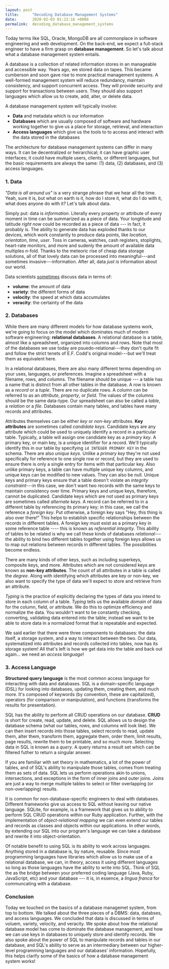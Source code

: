 ```yaml
---
layout: post
title:      "Decoding Database Management Systems"
date:       2020-02-03 01:22:16 +0000
permalink:  decoding_database_management_systems
---
```


Today terms like SQL, Oracle, MongoDB are all commonplace in software engineering and web development. On the back-end, we expect a full-stack engineer to have a firm grasp on **database management**. So let's talk about what a database management system entails.

A database is a collection of related information stores in an manageable and accessible way. Years ago, we stored data on tapes. This became cumberson and soon gave rise to more practical management systems. A well-formed management system will reduce redundancy, maintain consistency, and support concurrent access. They will provide security and support for transactions between users. They should also support languages which allow us to create, add, alter, or delete data. 

A database management system will typically involve:

- **Data** and metadata which is our information
- **Databases** which are usually composed of software and hardware working together to give us a place for storage, retrieval, and interaction
- **Access languages** which give us the tools to to access and interact with the data stored in the databases

The architecture for database management systems can differ in many ways. It can be decentralized or heirarchical; it can have graphic user interfaces; it could have multiple users, clients, or different languages, but the basic requirements are always the same: (1) data, (2) databases, and (3) access languages.

### 1. Data
*"Data is all around us"* is a very strange phrase that we hear all the time. Yeah, sure it is, but what on earth is it, how do I store it, what do I do with it, what does anyone do with it? Let's talk about data.

Simply put: data is *information*. Literally every property or attribute of every moment in time can be summarized as a piece of data. Your longtitude and latitude *right now* could be recorded as a piece of data --- in fact, it probably is. The ability to generate data has exploded thanks to our devices, which work constantly to produce data points, like _location_, _orientaton_, _time_, _user_. Toss in cameras, watches, cash registers, stoplights, heart-rate monitors, and more and sudenly the amount of available data multiples *n*-fold. Thanks to the meteoric rise of cheap data storage solutions, all of that lovely data can be processed into meaningful---and sometimes invasive---information. After all, data _just is_ information about our world.

Data scientists [sometimes](https://www.ibmbigdatahub.com/sites/default/files/styles/xlarge-scaled/public/infographic_image/4-Vs-of-big-data.jpg?itok=4syrvSLX) discuss data in terms of:
- **volume**: the amount of data
- **variety**: the different forms of data
- **velocity**: the speed at which data accumulates
 - **veracity**: the certainty of the data

### 2. Databases
While there are many different models for how database systems work, we're going to focus on the model which dominates much of modern software engineering: **relational databases**. A relational database is a table, almost like a spreadsheet, organized into columns and rows. Note that most of the databases we use today are psuedo-relational---they don't quite fit and follow the strict tenets of E.F. Codd's original model---but we'll treat them as equivalent here. 

In a relational databases, there are also many different terms depending on your uses, languages, or preferences. Imagine a spreadsheet with a filename, rows, and columns. The filename should be unique --- a table has a name that is distinct from all other tables in the database. A row is known as a *record*  or a *tuple*. There are no duplicate rows. A column can be referred to as an *attribute*, *property*, or *field*. The values of the columns should be the same data-type. Our spreadsheet can also be called a *table*, a *relation* or a *file*. Databases contain many tables, and tables have many records and attributes. 

Attributes themselves can be either *key* or *non-key* attributes. **Key attributes** are sometimes called *candidate keys*. Candidate keys are any attribute which could be used to uniquely identify a record in a particular table. Typically, a table will assign one candidate key as a *primary key*. A primary key, or main key, is a unique identifier for a record. We'll typically identify this in our table by specifying `id INTEGER PRIMARY KEY` in the schema. There are also *unique keys*. Unlike a *primary key* they're not used specifically for reference to one single row or record, but they are used to ensure there is only a single entry for items with that particular key. Also unlike primary keys, a table can have multiple unique key columns, and unique keys can be modified to new values. They can also be null. Unique keys and primary keys ensure that a table doesn't violate an *integrity constraint*---in this case, we don't want two records with the same keys to maintain consistency over time. Primary keys and unique keys, therefore, cannot be duplicated. Candidate keys which are not used as primary keys are sometimes called *alternate keys*. A record can be referred to in a different table by referencing its primary key; in this case, we call  the reference a *foreign key*. Put otherwise, a foreign key says "Hey, this thing is also over there!" This helps to establish specific relationships between the records in different tables. A foreign key must exist as a primary key in some reference table ---- this is known as *referential integrity*. This ability of tables to be related is why we call these kinds of databases *relational*---the ability to bind two different tables together using foreign keys allows us to map out relations between records in different tables. The possibilities become endless.

There are many kinds of other keys, such as including superkeys, composite keys, and more. Attributes which are not considered keys are known as **non-key attributes**. The count of all attributes in a table is called the *degree*. Along with identifying which attributes are key or non-key, we also want to specify the type of data we'll expect to store and retrieve from an attribute.

_Typing_ is the practice of explicitly declaring the types of data you intend to store in each column of a table. *Typing* tells us the available *domain* of data for the column, field, or attribute. We do this to optimize efficiency and normalize the data. You wouldn't want to be constantly checking, converting, validating data entered into the table; instead we want to be able to store data in a normalized format that is repeatable and expected.

We said earlier that there were three components to databases: the data itself, a storage system, and a way to interact between the two. Our data, systematized into attributes and records collected into tables, now has its storage system! All that's left is how we get data into the table and back out again... we need an *access language*!

### 3. Access Language
**Structured query language** is the most common access language for interacting with data and databases. SQL is a domain-specific language (DSL) for looking into databases, updating them, creating them, and much more. It's composed of keywords (by convention, these are capitalized), operators (for comparison or manipulation), and functions (transforms the results for presentation).

SQL has the ability to perform all CRUD operations on our database. **CRUD** is short for create, read, update, and delete. SQL allows us to design the database schema (what our tables, rows, and columns will look like). We can then insert records into those tables, select records to read, update them, alter them, transform them, aggregate them, order them, limit results, page results, rewrite them to be printable, and so much more. Selecting data in SQL is known as a *query*. A query returns a result set which can be filtered futher to return a singular answer. 

If you are familiar with set theory in mathematics, a lot of the power of tables, and of SQL's ability to manipulate those tables, comes from treating them as sets of data. SQL lets us perform operations akin to unions, intersections, and exceptions in the form of inner joins and outer joins. *Joins* are just a way to merge multiple tables to select or filter overlapping (or non-overlapping) results. 

It is common for non-database-specific engineers to deal with databases. Different frameworks give us access to SQL without leaving our native language. SQLite, for example, is a framework that gives us to ability to perform SQL CRUD operations within our Ruby application. Further, with the implementation of *object-relational mapping* we can even extend our tables and records as classes and objects within our applications. In other words, by extending our SQL into our program's language we can take a database and rewrite it into object-orientation.

Of notable benefit to using SQL is its ability to work across languages. Anything stored in a database is, by nature, reusable. Since most programming languages have libraries which allow us to make use of a relational database, we can, in theory, access it using different languages so long as those languages have the ability to write into SQL. Think of SQL the as the bridge between your preferred coding language (Java, Ruby, JavaScript, etc) and your database --- it is, in essence, a *lingua franca* for communcating with a database. 

### Conclusion

Today we touched on the basics of a database managemet system, from top to bottom. We talked about the three pieces of a DBMS: data, databses, and access languages. We concluded that data is discussed in terms of voluem, variety, velocity, and veracity. We spoke about how the relational database model has come to dominate the database management, and how we can use keys in databases to uniquely store and identify records. We also spoke about the power of SQL to manipulate records and tables in our database, and SQL's ability to serve as an intermediary between our higher-level programming languages and our databases' information. Hopefully, this helps clarify some of the basics of how a database management system works!

